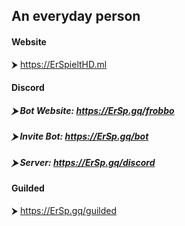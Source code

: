 ## An everyday person

#### Website
⮞ https://ErSpieltHD.ml

#### Discord
##### ⮞ Bot Website: https://ErSp.gq/frobbo
##### ⮞ Invite Bot: https://ErSp.gq/bot
##### ⮞ Server: https://ErSp.gq/discord

#### Guilded
⮞ https://ErSp.gq/guilded
